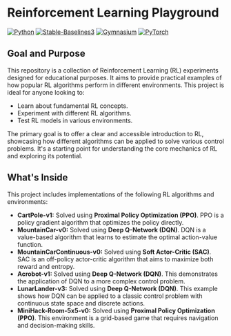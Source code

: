 # Reinforcement Learning Playground

[![Python](https://img.shields.io/badge/Python-3.9+-blue.svg)](https://www.python.org/downloads/)
[![Stable-Baselines3](https://img.shields.io/badge/Stable--Baselines3-2.6.0-brightgreen.svg)](https://stable-baselines3.readthedocs.io/en/master/)
[![Gymnasium](https://img.shields.io/badge/Gymnasium-1.1.1-yellow.svg)](https://gymnasium.farama.org/)
[![PyTorch](https://img.shields.io/badge/PyTorch-%23EE4C2C.svg?style=flat&logo=PyTorch&logoColor=white)](https://pytorch.org/)

## Goal and Purpose

This repository is a collection of Reinforcement Learning (RL) experiments designed for educational purposes. It aims to provide practical examples of how popular RL algorithms perform in different environments. This project is ideal for anyone looking to:

- Learn about fundamental RL concepts.
- Experiment with different RL algorithms.
- Test RL models in various environments.

The primary goal is to offer a clear and accessible introduction to RL, showcasing how different algorithms can be applied to solve various control problems. It's a starting point for understanding the core mechanics of RL and exploring its potential.

## What's Inside

This project includes implementations of the following RL algorithms and environments:

- **CartPole-v1:** Solved using **Proximal Policy Optimization (PPO)**. PPO is a policy gradient algorithm that optimizes the policy directly.
- **MountainCar-v0:** Solved using **Deep Q-Network (DQN)**. DQN is a value-based algorithm that learns to estimate the optimal action-value function.
- **MountainCarContinuous-v0:** Solved using **Soft Actor-Critic (SAC)**. SAC is an off-policy actor-critic algorithm that aims to maximize both reward and entropy.
- **Acrobot-v1:** Solved using **Deep Q-Network (DQN)**. This demonstrates the application of DQN to a more complex control problem.
- **LunarLander-v3:** Solved using **Deep Q-Network (DQN)**. This example shows how DQN can be applied to a classic control problem with continuous state space and discrete actions.
- **MiniHack-Room-5x5-v0:** Solved using **Proximal Policy Optimization (PPO)**. This environment is a grid-based game that requires navigation and decision-making skills.

